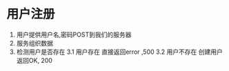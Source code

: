 # 用户注册
1. 用户提供用户名,密码POST到我们的服务器
2. 服务组织数据
3. 检测用户是否存在
3.1 用户存在
    直接返回error ,500
3.2 用户不存在
    创建用户
    返回OK, 200
